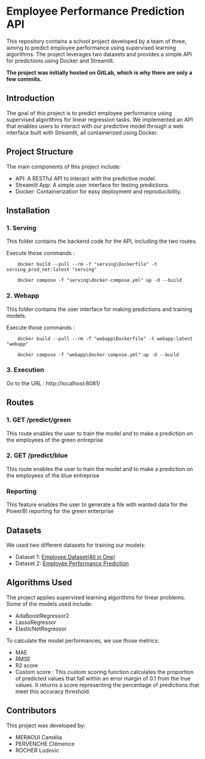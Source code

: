 # Employee Performance Prediction API
This repository contains a school project developed by a team of three, aiming to predict employee performance using supervised learning algorithms. The project leverages two datasets and provides a simple API for predictions using Docker and Streamlit.

**The project was initially hosted on GitLab, which is why there are only a few commits.**

## Introduction
The goal of this project is to predict employee performance using supervised algorithms for linear regression tasks. We implemented an API that enables users to interact with our predictive model through a web interface built with Streamlit, all containerized using Docker.

## Project Structure
The main components of this project include:

- API: A RESTful API to interact with the predictive model.
- Streamlit App: A simple user interface for testing predictions.
- Docker: Containerization for easy deployment and reproducibility.

## Installation
### 1. Serving
This folder contains the backend code for the API, including the two routes.

Execute those commands : 
```
    docker build --pull --rm -f "serving\Dockerfile" -t serving_prod_net:latest "serving" 
```

```
    docker compose -f "serving\docker-compose.yml" up -d --build 
```


###  2. Webapp 
This folder contains the user interface for making predictions and training models.

Execute those commands : 
```
    docker build --pull --rm -f "webapp\Dockerfile" -t webapp:latest "webapp"
```
```
    docker compose -f "webapp\docker-compose.yml" up -d --build 
```

###  3. Execution 
Go to the URL : http://localhost:8081/


## Routes
###  1. GET /predict/green
This route enables the user to train the model and to make a prediction on the employees of the green entreprise

### 2. GET /predict/blue
This route enables the user to train the model and to make a prediction on the employees of the blue entreprise

###  Reporting 
This feature enables the user to generate a file with wanted data for the PowerBI reporting for the green enterprise



## Datasets
We used two different datasets for training our models:

- Dataset 1: [Employee Dataset(All in One)](https://www.kaggle.com/datasets/ravindrasinghrana/employeedataset)
- Dataset 2: [Employee Performance Prediction](https://www.kaggle.com/datasets/gauravduttakiit/employee-performance-prediction)


## Algorithms Used
The project applies supervised learning algorithms for linear problems. Some of the models used include:

- AdaBoostRegressor2
- LassoRegressor
- ElasticNetRegressor

To calculate the model performances, we use those metrics: 
- MAE
- RMSE
- R2 score
- Custom score : This custom scoring function calculates the proportion of predicted values that fall within an error margin of 0.1 from the true values. It returns a score representing the percentage of predictions that meet this accuracy threshold.

## Contributors
This project was developed by:
- MERAOUI Camélia
- PERVENCHE Clémence
- ROCHER Ludovic
